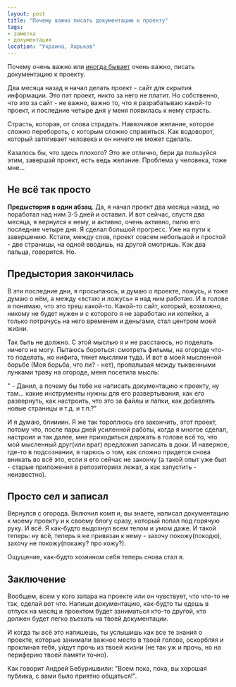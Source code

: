```yaml
---
layout: post
title: "Почему важно писать документацию к проекту"
tags:
- заметка
- документация
location: "Украина, Харьков"
---
```


Почему очень важно или <ins>иногда бывает</ins> очень важно, писать документацию к проекту.

Два месяца назад я начал делать проект - сайт для скрытия информации. Это пэт проект, никто за него не платит. Но собственно, что это за сайт - не важно, важно то, что я разрабатываю какой-то проект, и последние четыре дня у меня появилась к нему страсть.

Страсть, которая, от слова страдать. Навязчивое желание, которое сложно перебороть, с которым сложно справиться. Как водоворот, который затягивает человека и он ничего не может сделать.

Казалось бы, что здесь плохого? Это же отлично, бери да пользуйся этим, завершай проект, есть ведь желание. Проблема у человека, тоже мне...

## Не всё так просто

**Предыстория в один абзац**. Да, я начал проект два месяца назад, но поработал над ним 3-5 дней и оставил. И вот сейчас, спустя два месяца, я вернулся к нему, и активно, очень активно, пилю его последние четыре дня. Я сделал большой прогресс. Уже на пути к завершению. Кстати, между слов, проект совсем небольшой и простой - две страницы, на одной вводишь, на другой смотришь. Как два пальца, говорится. Но.

## Предыстория закончилась

В эти последние дни, я просыпаюсь, и думаю о проекте, ложусь, и тоже думаю о нём, а между «встаю и ложусь» я над ним работаю. И в голове я понимаю, что это треш какой-то. Какой-то сайт, который, возможно, никому не будет нужен и с которого я не заработаю ни копейки, а только потрачусь на него временем и деньгами, стал центром моей жизни.

Так быть не должно. С этой мыслью я и не расстаюсь, но поделать ничего не могу. Пытаюсь бороться: смотреть фильмы, на огороде что-то поделать, но нифига, тянет мыслями туда. И вот в моей мысленной борьбе (Моя борьба, что ли? - нет), пропалывая между тыквенными лунками траву на огороде, меня посетила мысль:

" - Данил, а почему бы тебе не написать документацию к проекту, ну там... какие инструменты нужны для его развертывания, как его развернуть, как настроить, что это за файлы и папки, как добавлять новые страницы и т.д. и т.п.?"

И я думаю, блиииин. Я же так тороплюсь его закончить, этот проект, потому что, после пары дней усиленной работы, когда я многое сделал, настроил и так далее, мне приходиться держать в голове всё то, что мой мысленный друг(или враг) предложил записать в доки. И наверное, где-то в подсознании, я парюсь о том, как сложно придется снова вникать во всё это, если я его сейчас не закончу (а такой опыт уже был - старые приложения в репозиториях лежат, а как запустить - неизвестно).

## Просто сел и записал

Вернулся с огорода. Включил комп и, вы знаете, написал документацию к моему проекту и к своему блогу сразу, который попал под горячую руку. И всё. Я как-будто выдохнул всем телом и умом даже. И такой теперь: ну всё, теперь я не привязан к нему - захочу покожу(покодю), захочу не покожу(покажу? про кожу?).

Ощущение, как-будто хозяином себя теперь снова стал я.

## Заключение

Вообщем, всем у кого запара на проекте или он чувствует, что что-то не так, сделай вот что. Напиши документацию, как-будто ты едешь в отпуск на месяц и проектом будет заниматься кто-то другой, кто должен будет легко въехать на твоей документации.

И когда ты всё это напишешь, ты услышишь как все те знания о проекте, которые занимали важное место в твоей голове, оскорбляя и проклиная тебя, уйдут прочь из твоей жизни (не так уж и прочь, но на периферию твоей памяти точно).

Как говорит Андрей Бебуришвили: "Всем пока, пока, вы хорошая публика, с вами было приятно общаться!".
